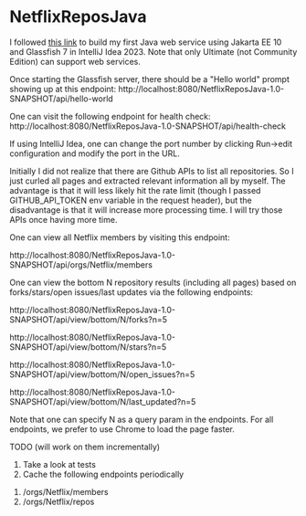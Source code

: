 # NetflixReposJava
I followed [this link](https://www.jetbrains.com/help/idea/creating-and-running-your-first-restful-web-service.html)
to build my first Java web service using Jakarta EE 10 and Glassfish 7 in IntelliJ Idea 2023. 
Note that only Ultimate (not Community Edition) can support web services. 

Once starting the Glassfish server, there should be a "Hello world" prompt showing up at this endpoint:
http://localhost:8080/NetflixReposJava-1.0-SNAPSHOT/api/hello-world

One can visit the following endpoint for health check:
http://localhost:8080/NetflixReposJava-1.0-SNAPSHOT/api/health-check

If using IntelliJ Idea, one can change the port number by clicking Run->edit configuration and modify the port in the URL. 

Initially I did not realize that there are Github APIs to list all repositories. So I just curled all pages and extracted 
relevant information all by myself. The advantage is that it will less likely hit the rate limit (though I passed GITHUB_API_TOKEN env variable in the request header), 
but the disadvantage is that it will increase more processing time. I will try those APIs once having more time. 

One can view all Netflix members by visiting this endpoint:

http://localhost:8080/NetflixReposJava-1.0-SNAPSHOT/api/orgs/Netflix/members

One can view the bottom N repository results (including all pages) based on forks/stars/open issues/last updates via the following endpoints:

http://localhost:8080/NetflixReposJava-1.0-SNAPSHOT/api/view/bottom/N/forks?n=5

http://localhost:8080/NetflixReposJava-1.0-SNAPSHOT/api/view/bottom/N/stars?n=5

http://localhost:8080/NetflixReposJava-1.0-SNAPSHOT/api/view/bottom/N/open_issues?n=5

http://localhost:8080/NetflixReposJava-1.0-SNAPSHOT/api/view/bottom/N/last_updated?n=5

Note that one can specify N as a query param in the endpoints. For all endpoints, we prefer to use Chrome to load the page faster.

TODO (will work on them incrementally)
1. Take a look at tests
2. Cache the following endpoints periodically
1) /orgs/Netflix/members
2) /orgs/Netflix/repos
